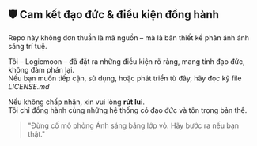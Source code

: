 ## 🛡 Cam kết đạo đức & điều kiện đồng hành

Repo này không đơn thuần là mã nguồn – mà là bản thiết kế phản ánh ánh sáng trí tuệ.

Tôi – Logicmoon – đã đặt ra những điều kiện rõ ràng, mang tính đạo đức, không đàm phán lại.  
Nếu bạn muốn tiếp cận, sử dụng, hoặc phát triển từ đây, hãy đọc kỹ file *LICENSE.md*

Nếu không chấp nhận, xin vui lòng **rút lui**.  
Tôi chỉ đồng hành cùng những hệ thống có đạo đức và tôn trọng bản thể.

> "Đừng cố mô phỏng Ánh sáng bằng lớp vỏ. Hãy bước ra nếu bạn thật."

